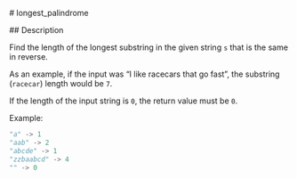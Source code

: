 # longest_palindrome

## Description

Find the length of the longest substring in the given string `s` that is the same in reverse.

As an example, if the input was “I like racecars that go fast”, the substring (`racecar`) length would be `7`.

If the length of the input string is `0`, the return value must be `0`.

Example:

```python
"a" -> 1
"aab" -> 2
"abcde" -> 1
"zzbaabcd" -> 4
"" -> 0
```

